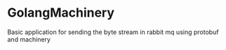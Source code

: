 # GolangMachinery
Basic application for sending the byte stream in rabbit mq using protobuf and machinery
